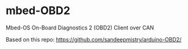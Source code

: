 # mbed-OBD2
Mbed-OS On-Board Diagnostics 2 (OBD2) Client over CAN

Based on this repo:
https://github.com/sandeepmistry/arduino-OBD2/

